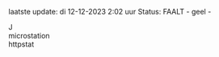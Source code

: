 laatste update: 
di 12-12-2023  2:02   uur 
Status: FAALT - geel - 
<div class="service R">J</div><div class="service Y">microstation</div><div class="service G">httpstat</div>